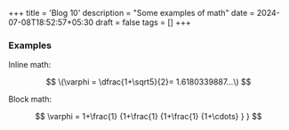 +++
title = 'Blog 10'
description = "Some examples of math"
date = 2024-07-08T18:52:57+05:30
draft = false
tags = []
+++

### Examples

Inline math:

$$ \(\varphi = \dfrac{1+\sqrt5}{2}= 1.6180339887…\) $$

Block math:

$$
 \varphi = 1+\frac{1} {1+\frac{1} {1+\frac{1} {1+\cdots} } }
$$
